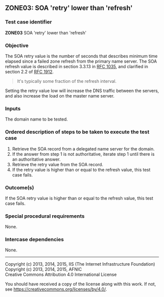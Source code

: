 ## ZONE03: SOA 'retry' lower than 'refresh'

### Test case identifier
**ZONE03** SOA 'retry' lower than 'refresh'

### Objective

The SOA retry value is the number of seconds that describes
minimum time elapsed since a failed zone refresh from the primary
name server. The SOA refresh value is described
in section 3.3.13 in [RFC 1035](https://tools.ietf.org/html/rfc1035),
and clarified in section 2.2 of
[RFC 1912](https://tools.ietf.org/html/rfc1912).

> It's typically some fraction of the refresh interval.

Setting the retry value low will increase the DNS traffic between
the servers, and also increase the load on the master name server.

### Inputs

The domain name to be tested.

### Ordered description of steps to be taken to execute the test case

1. Retrieve the SOA record from a delegated name server for the domain.
2. If the answer from step 1 is not authoritative, iterate step 1 until there is an authoritative answer.
3. Retrieve the retry value from the SOA record.
4. If the retry value is higher than or equal to the refresh value,
   this test case fails.

### Outcome(s)

If the SOA retry value is higher than or equal to the refresh value,
this test case fails.

### Special procedural requirements

None.

### Intercase dependencies

None.

-------

Copyright (c) 2013, 2014, 2015, IIS (The Internet Infrastructure Foundation)  
Copyright (c) 2013, 2014, 2015, AFNIC  
Creative Commons Attribution 4.0 International License

You should have received a copy of the license along with this
work.  If not, see <https://creativecommons.org/licenses/by/4.0/>.
